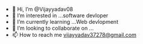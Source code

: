 - 👋 Hi, I’m @Vijayyadav08
- 👀 I’m interested in ...software devloper
- 🌱 I’m currently learning ...Web devlopment
- 💞️ I’m looking to collaborate on ...
- 📫 How to reach me vijayyadav37278@gmail.com
  

<!---
Vijayyadav08/Vijayyadav08 is a ✨ special ✨ repository because its `README.md` (this file) appears on your GitHub profile.
You can click the Preview link to take a look at your changes.
--->
